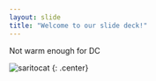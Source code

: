 ```yaml
---
layout: slide
title: "Welcome to our slide deck!"
---
```


Not warm enough for DC

![saritocat](https://octodex.github.com/images/saritocat.png)
{: .center}
